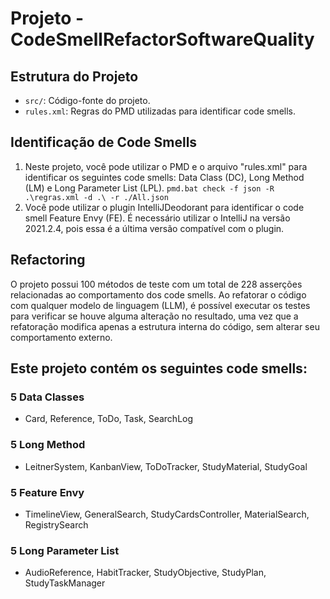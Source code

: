 # Projeto - CodeSmellRefactorSoftwareQuality

## Estrutura do Projeto

- ``src/``: Código-fonte do projeto.
- ``rules.xml``: Regras do PMD utilizadas para identificar code smells.


## Identificação de Code Smells

1. Neste projeto, você pode utilizar o PMD e o arquivo "rules.xml" para identificar os seguintes code smells:
   Data Class (DC), Long Method (LM) e Long Parameter List (LPL).
    ``
     pmd.bat check -f json -R .\regras.xml -d .\ -r ./All.json
    ``
2. Você pode utilizar o plugin IntelliJDeodorant para identificar o code smell Feature Envy (FE).
   É necessário utilizar o IntelliJ na versão 2021.2.4, pois essa é a última versão compatível com o plugin.


## Refactoring

O projeto possui 100 métodos de teste com um total de 228 asserções relacionadas ao comportamento dos code smells.
Ao refatorar o código com qualquer modelo de linguagem (LLM), é possível executar os testes para verificar se houve alguma alteração no resultado, uma vez que a refatoração modifica apenas a estrutura interna do código, sem alterar seu comportamento externo.

## Este projeto contém os seguintes code smells:


### 5 Data Classes
- Card, Reference, ToDo, Task, SearchLog

### 5 Long Method
- LeitnerSystem, KanbanView, ToDoTracker, StudyMaterial, StudyGoal

### 5 Feature Envy
- TimelineView, GeneralSearch, StudyCardsController, MaterialSearch, RegistrySearch

### 5 Long Parameter List
- AudioReference, HabitTracker, StudyObjective, StudyPlan, StudyTaskManager



